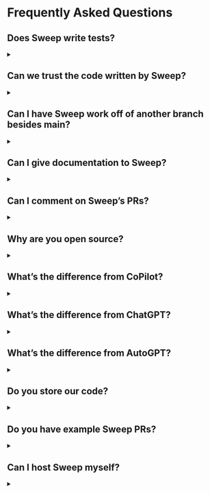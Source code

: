 # Frequently Asked Questions

## Does Sweep write tests?
<details>
<summary></summary>

Yep! The easiest way to have Sweep write tests is by modifying the `description` parameter in your `sweep.yaml`. You can add something like:
“In <your repository>, the tests are written in <your format>. If you modify business logic, modify the tests as well using this format.” You can add anything you’d like to the description parameter, including formatting rules (like PEP8), code style, etc!

</details>

## Can we trust the code written by Sweep?
<details>
<summary></summary>

You should always review the PR. However, we also perform testing to make sure the PR works using your existing GitHub actions. 
To get the best performance, add GitHub actions that lint, test, and validate your code.

</details>

## Can I have Sweep work off of another branch besides main?
<details>
<summary></summary>

Yes! In the `sweep.yaml`, you can set the `branch` parameter to something besides your default branch, and Sweep will use that as a reference.

</details>

## Can I give documentation to Sweep?
<details>
<summary></summary>

Yes! In the `sweep.yaml`, you can specify docs. Be sure to pick the prefix of the site, which will allow us to only fetch the docs you need.
Check out the example here: https://github.com/sweepai/sweep/blob/main/sweep.yaml.

</details>

## Can I comment on Sweep’s PRs?
<details>
<summary></summary>

Yep! You have three options depending on the degree of the change:

1. You can comment on the issue, and Sweep will rewrite the entire pull request. This will use one of your GPT4 credits.
2. You can comment on the pull request (not a file) and Sweep can make substantial changes to the pull request. Sweep will search the codebase, and is able to modify and create files.
3. You can comment on the file directly, and Sweep will only modify that file. Use this for small single file changes.

</details>

## Why are you open source?
<details>
<summary></summary>

We’re open source so that our users can see exactly how their data is processed, as well as learn from how Sweep works! We’re really excited about building a community of Sweep users(like you!).

</details>

## What’s the difference from CoPilot?
<details>
<summary></summary>

Copilot lives in your IDE and writes small chunks of code at a time. This takes ~3-5 seconds, and you need to watch it the entire time. Sweep runs completely asynchronously, and handles the task end to end. This might take 10-15 minutes, but you’re able to walk away and come back to a finished pull request. Copilot also doesn’t have access to the latest documentation.

</details>

## What’s the difference from ChatGPT?
<details>
<summary></summary>

ChatGPT can’t write the actual PR, and you’d have to paste the generated code into your codebase and create a PR yourself. ChatGPT doesn’t have access to your codebase and the latest documentation, so it’s limited with large software projects.

</details>

## What’s the difference from AutoGPT?
<details>
<summary></summary>

AutoGPT(and similar tools) doesn’t work, and Sweep works. We don’t allow the language model to perform open domain tool execution (which doesn’t work well). We perform a fixed flow of search → plan → write code → validate code, repeating the last two steps. This lets us reliably generate PRs corresponding to the user description.

</details>

## Do you store our code?
<details>
<summary></summary>

We access your GitHub repository at runtime. At the end of execution, your code is deleted from the server. To perform search over your codebase, we use the hashed contents along with the embeddings. This allows us to avoid storing any code as plaintext. Read more about it here: [https://docs.sweep.dev/blogs/search-infra](https://docs.sweep.dev/blogs/search-infra).

</details>

## Do you have example Sweep PRs?
<details>
<summary></summary>

Yes! Check out [https://docs.sweep.dev/examples](https://docs.sweep.dev/examples).

</details>

## Can I host Sweep myself?
<details>
<summary></summary>

Not at the moment, we want to work closely with all of our users and respond to their feedback. Self hosting doesn’t allow us to do this at the moment. Please reach out at team@sweep.dev if you have more questions.

</details>